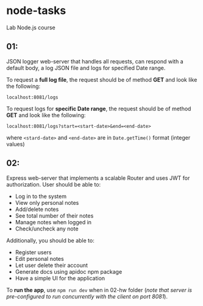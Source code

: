 # node-tasks
Lab Node.js course

## 01:
JSON logger web-server that handles all requests, can respond with a default body, a log JSON file and logs for specified Date range.

To request a **full log file**, the request should be of method **GET** and look like the following:
```
localhost:8081/logs
```

To request logs for **specific Date range**, the request should be of method **GET** and look like the following:
```
localhost:8081/logs?start=<start-date>&end=<end-date>
```
where `<stard-date>` and `<end-date>` are in `Date.getTime()` format (integer values)

## 02:
Express web-server that implements a scalable Router and uses JWT for authorization.
User should be able to:
* Log in to the system
* View only personal notes
* Add/delete notes
* See total number of their notes
* Manage notes when logged in
* Check/uncheck any note

Additionally, you should be able to:
* Register users
* Edit personal notes
* Let user delete their account
* Generate docs using apidoc npm package
* Have a simple UI for the application

To **run the app**, use `npm run dev` when in 02-hw folder
(*note that server is pre-configured to run concurrently with the client on port 8081*).